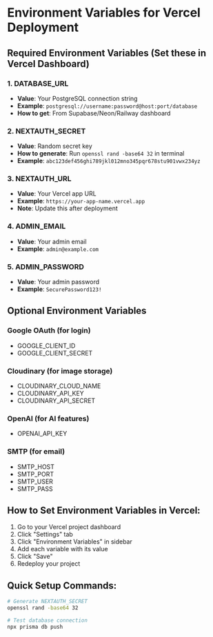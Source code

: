 # Environment Variables for Vercel Deployment

## Required Environment Variables (Set these in Vercel Dashboard)

### 1. DATABASE_URL
- **Value**: Your PostgreSQL connection string
- **Example**: `postgresql://username:password@host:port/database`
- **How to get**: From Supabase/Neon/Railway dashboard

### 2. NEXTAUTH_SECRET
- **Value**: Random secret key
- **How to generate**: Run `openssl rand -base64 32` in terminal
- **Example**: `abc123def456ghi789jkl012mno345pqr678stu901vwx234yz`

### 3. NEXTAUTH_URL
- **Value**: Your Vercel app URL
- **Example**: `https://your-app-name.vercel.app`
- **Note**: Update this after deployment

### 4. ADMIN_EMAIL
- **Value**: Your admin email
- **Example**: `admin@example.com`

### 5. ADMIN_PASSWORD
- **Value**: Your admin password
- **Example**: `SecurePassword123!`

## Optional Environment Variables

### Google OAuth (for login)
- GOOGLE_CLIENT_ID
- GOOGLE_CLIENT_SECRET

### Cloudinary (for image storage)
- CLOUDINARY_CLOUD_NAME
- CLOUDINARY_API_KEY
- CLOUDINARY_API_SECRET

### OpenAI (for AI features)
- OPENAI_API_KEY

### SMTP (for email)
- SMTP_HOST
- SMTP_PORT
- SMTP_USER
- SMTP_PASS

## How to Set Environment Variables in Vercel:

1. Go to your Vercel project dashboard
2. Click "Settings" tab
3. Click "Environment Variables" in sidebar
4. Add each variable with its value
5. Click "Save"
6. Redeploy your project

## Quick Setup Commands:

```bash
# Generate NEXTAUTH_SECRET
openssl rand -base64 32

# Test database connection
npx prisma db push
```

